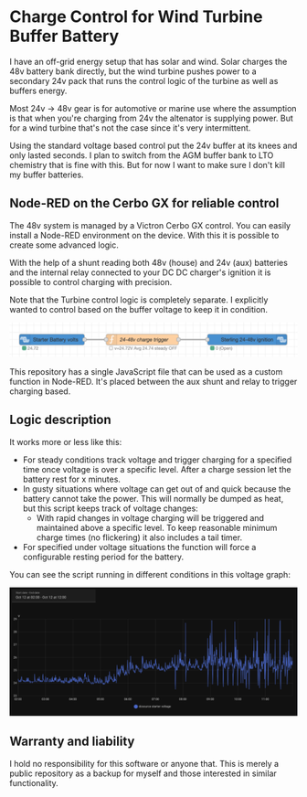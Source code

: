 # Charge Control for Wind Turbine Buffer Battery

I have an off-grid energy setup that has solar and wind. Solar charges the 48v battery bank directly, but the wind turbine pushes power to a secondary 24v pack that runs the control logic of the turbine as well as buffers energy.

Most 24v -> 48v gear is for automotive or marine use where the assumption is that when you're charging from 24v the altenator is supplying power. But for a wind turbine that's not the case since it's very intermittent.

Using the standard voltage based control put the 24v buffer at its knees and only lasted seconds. I plan to switch from the AGM buffer bank to LTO chemistry that is fine with this. But for now I want to make sure I don't kill my buffer batteries.

## Node-RED on the Cerbo GX for reliable control

The 48v system is managed by a Victron Cerbo GX control. You can easily install a Node-RED environment on the device. With this it is possible to create some advanced logic.

With the help of a shunt reading both 48v (house) and 24v (aux) batteries and the internal relay connected to your DC DC charger's ignition it is possible to control charging with precision.

Note that the Turbine control logic is completely separate. I explicitly wanted to control based on the buffer voltage to keep it in condition.

![24 volt charge](./function.png)

This repository has a single JavaScript file that can be used as a custom function in Node-RED. It's placed between the aux shunt and relay to trigger charging based.

## Logic description

It works more or less like this:

- For steady conditions track voltage and trigger charging for a specified time once voltage is over a specific level. After a charge session let the battery rest for x minutes.
- In gusty situations where voltage can get out of and quick because the battery cannot take the power. This will normally be dumped as heat, but this script keeps track of voltage changes:
    - With rapid changes in voltage charging will be triggered and maintained above a specific level. To keep reasonable minimum charge times (no flickering) it also includes a tail timer.
- For specified under voltage situations the function will force a configurable resting period for the battery.

You can see the script running in different conditions in this voltage graph:

![24 volt charge graph](./graph.png)

## Warranty and liability

I hold no responsibility for this software or anyone that. This is merely a public repository as a backup for myself and those interested in similar functionality.

